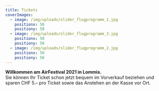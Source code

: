 ```yaml
---
title: Tickets
coverImages:
  - image: /img/uploads/slider_flugprogramm_1.jpg
    positionx: 50
    positiony: 50
  - image: /img/uploads/slider_flugprogramm_3.jpg
    positionx: 50
    positiony: 50
  - image: /img/uploads/slider_flugprogramm_2.jpg
    positionx: 50
    positiony: 50
---
```

**Willkommen am AirFestival 2021 in Lommis.**\
Sie können Ihr Ticket schon jetzt bequem im Vorverkauf beziehen und sparen CHF 5.– pro Ticket sowie das Anstehen an der Kasse vor Ort.
